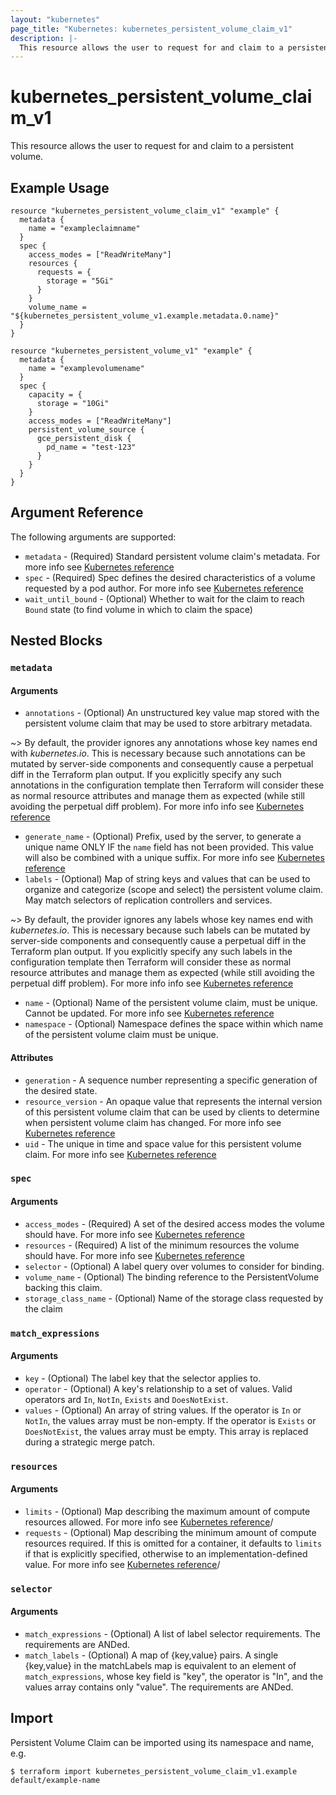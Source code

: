 ```yaml
---
layout: "kubernetes"
page_title: "Kubernetes: kubernetes_persistent_volume_claim_v1"
description: |-
  This resource allows the user to request for and claim to a persistent volume.
---
```


# kubernetes_persistent_volume_claim_v1

This resource allows the user to request for and claim to a persistent volume.

## Example Usage

```hcl
resource "kubernetes_persistent_volume_claim_v1" "example" {
  metadata {
    name = "exampleclaimname"
  }
  spec {
    access_modes = ["ReadWriteMany"]
    resources {
      requests = {
        storage = "5Gi"
      }
    }
    volume_name = "${kubernetes_persistent_volume_v1.example.metadata.0.name}"
  }
}

resource "kubernetes_persistent_volume_v1" "example" {
  metadata {
    name = "examplevolumename"
  }
  spec {
    capacity = {
      storage = "10Gi"
    }
    access_modes = ["ReadWriteMany"]
    persistent_volume_source {
      gce_persistent_disk {
        pd_name = "test-123"
      }
    }
  }
}
```

## Argument Reference

The following arguments are supported:

* `metadata` - (Required) Standard persistent volume claim's metadata. For more info see [Kubernetes reference](https://github.com/kubernetes/community/blob/master/contributors/devel/sig-architecture/api-conventions.md#metadata)
* `spec` - (Required) Spec defines the desired characteristics of a volume requested by a pod author. For more info see [Kubernetes reference](http://kubernetes.io/docs/user-guide/persistent-volumes#persistentvolumeclaims)
* `wait_until_bound` - (Optional) Whether to wait for the claim to reach `Bound` state (to find volume in which to claim the space)

## Nested Blocks

### `metadata`

#### Arguments

* `annotations` - (Optional) An unstructured key value map stored with the persistent volume claim that may be used to store arbitrary metadata. 

~> By default, the provider ignores any annotations whose key names end with *kubernetes.io*. This is necessary because such annotations can be mutated by server-side components and consequently cause a perpetual diff in the Terraform plan output. If you explicitly specify any such annotations in the configuration template then Terraform will consider these as normal resource attributes and manage them as expected (while still avoiding the perpetual diff problem). For more info info see [Kubernetes reference](http://kubernetes.io/docs/user-guide/annotations)

* `generate_name` - (Optional) Prefix, used by the server, to generate a unique name ONLY IF the `name` field has not been provided. This value will also be combined with a unique suffix. For more info see [Kubernetes reference](https://github.com/kubernetes/community/blob/master/contributors/devel/sig-architecture/api-conventions.md#idempotency)
* `labels` - (Optional) Map of string keys and values that can be used to organize and categorize (scope and select) the persistent volume claim. May match selectors of replication controllers and services. 

~> By default, the provider ignores any labels whose key names end with *kubernetes.io*. This is necessary because such labels can be mutated by server-side components and consequently cause a perpetual diff in the Terraform plan output. If you explicitly specify any such labels in the configuration template then Terraform will consider these as normal resource attributes and manage them as expected (while still avoiding the perpetual diff problem). For more info info see [Kubernetes reference](http://kubernetes.io/docs/user-guide/labels)

* `name` - (Optional) Name of the persistent volume claim, must be unique. Cannot be updated. For more info see [Kubernetes reference](http://kubernetes.io/docs/user-guide/identifiers#names)
* `namespace` - (Optional) Namespace defines the space within which name of the persistent volume claim must be unique.

#### Attributes

* `generation` - A sequence number representing a specific generation of the desired state.
* `resource_version` - An opaque value that represents the internal version of this persistent volume claim that can be used by clients to determine when persistent volume claim has changed. For more info see [Kubernetes reference](https://github.com/kubernetes/community/blob/master/contributors/devel/sig-architecture/api-conventions.md#concurrency-control-and-consistency)
* `uid` - The unique in time and space value for this persistent volume claim. For more info see [Kubernetes reference](http://kubernetes.io/docs/user-guide/identifiers#uids)

### `spec`

#### Arguments

* `access_modes` - (Required) A set of the desired access modes the volume should have. For more info see [Kubernetes reference](http://kubernetes.io/docs/user-guide/persistent-volumes#access-modes-1)
* `resources` - (Required) A list of the minimum resources the volume should have. For more info see [Kubernetes reference](http://kubernetes.io/docs/user-guide/persistent-volumes#resources)
* `selector` - (Optional) A label query over volumes to consider for binding.
* `volume_name` - (Optional) The binding reference to the PersistentVolume backing this claim.
* `storage_class_name` - (Optional) Name of the storage class requested by the claim

### `match_expressions`

#### Arguments

* `key` - (Optional) The label key that the selector applies to.
* `operator` - (Optional) A key's relationship to a set of values. Valid operators ard `In`, `NotIn`, `Exists` and `DoesNotExist`.
* `values` - (Optional) An array of string values. If the operator is `In` or `NotIn`, the values array must be non-empty. If the operator is `Exists` or `DoesNotExist`, the values array must be empty. This array is replaced during a strategic merge patch.


### `resources`

#### Arguments

* `limits` - (Optional) Map describing the maximum amount of compute resources allowed. For more info see [Kubernetes reference](http://kubernetes.io/docs/user-guide/compute-resources)/
* `requests` - (Optional) Map describing the minimum amount of compute resources required. If this is omitted for a container, it defaults to `limits` if that is explicitly specified, otherwise to an implementation-defined value. For more info see [Kubernetes reference](http://kubernetes.io/docs/user-guide/compute-resources)/

### `selector`

#### Arguments

* `match_expressions` - (Optional) A list of label selector requirements. The requirements are ANDed.
* `match_labels` - (Optional) A map of {key,value} pairs. A single {key,value} in the matchLabels map is equivalent to an element of `match_expressions`, whose key field is "key", the operator is "In", and the values array contains only "value". The requirements are ANDed.

## Import

Persistent Volume Claim can be imported using its namespace and name, e.g.

```
$ terraform import kubernetes_persistent_volume_claim_v1.example default/example-name
```
